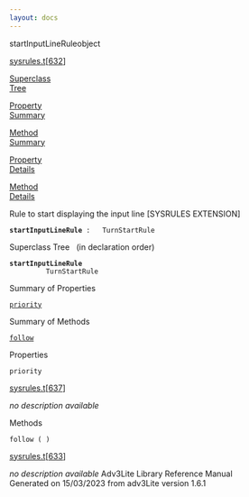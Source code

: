 ```yaml
---
layout: docs
---
```

<span class="title">startInputLineRule</span><span class="type">object</span>

[sysrules.t](../file/sysrules.t.html)\[[632](../source/sysrules.t.html#632)\]

[Superclass  
Tree](#_SuperClassTree_)

[Property  
Summary](#_PropSummary_)

[Method  
Summary](#_MethodSummary_)

[Property  
Details](#_Properties_)

[Method  
Details](#_Methods_)



Rule to start displaying the input line \[SYSRULES EXTENSION\]

**`startInputLineRule`**` :   TurnStartRule`



<span id="_SuperClassTree_"></span>



<span class="hdln">Superclass Tree</span>   (in declaration order)



**`startInputLineRule`**  
`         TurnStartRule`  
<span id="_PropSummary_"></span>



<span class="hdln">Summary of Properties</span>  



[`priority`](#priority)

<span id="_MethodSummary_"></span>



<span class="hdln">Summary of Methods</span>  



[`follow`](#follow)

<span id="_Properties_"></span>



<span class="hdln">Properties</span>  



<span id="priority"></span>

`priority`

[sysrules.t](../file/sysrules.t.html)\[[637](../source/sysrules.t.html#637)\]



*no description available*



<span id="_Methods_"></span>



<span class="hdln">Methods</span>  



<span id="follow"></span>

`follow ( )`

[sysrules.t](../file/sysrules.t.html)\[[633](../source/sysrules.t.html#633)\]



*no description available*
Adv3Lite Library Reference Manual  
Generated on 15/03/2023 from adv3Lite version 1.6.1


